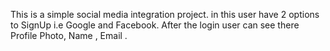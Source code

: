This is a simple social media integration project.
in this user have 2 options to SignUp i.e Google and Facebook.
After the login user can see there Profile Photo, Name , Email .
